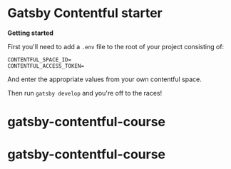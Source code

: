 # Gatsby Contentful starter

**Getting started**

First you'll need to add a `.env` file to the root of your project consisting of:

```
CONTENTFUL_SPACE_ID=
CONTENTFUL_ACCESS_TOKEN=
```

And enter the appropriate values from your own contentful space.

Then run `gatsby develop` and you're off to the races!
# gatsby-contentful-course
# gatsby-contentful-course
